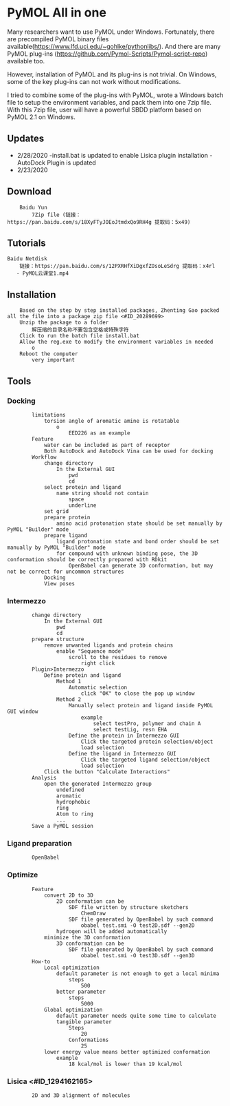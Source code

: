 # PyMOL All in one

Many researchers want to use PyMOL under Windows. Fortunately, there are precompiled PyMOL binary files available(https://www.lfd.uci.edu/~gohlke/pythonlibs/). And there are many PyMOL plug-ins (https://github.com/Pymol-Scripts/Pymol-script-repo) available too.

However, installation of PyMOL and its plug-ins is not trivial. On Windows, some of the key plug-ins can not work without modifications.

I tried to combine some of the plug-ins with PyMOL, wrote a Windows batch file to setup the environment variables, and 
pack them into one 7zip file. With this 7zip file, user will have a powerful SBDD platform based on PyMOL 2.1 on Windows.

##     Updates
- 2/28/2020
 -install.bat is updated to enable Lisica plugin installation
 -AutoDock Plugin is updated
- 2/23/2020
##     Download
        Baidu Yun
            7Zip file (链接：https://pan.baidu.com/s/18XyFTyJOEoJtmdxQo9RH4g 提取码：5x49)
##     Tutorials
    Baidu Netdisk
        链接：https://pan.baidu.com/s/12PXRHfXiDgxfZOsoLeSdrg 提取码：x4rl
       - PyMOL云课堂1.mp4 
##    Installation
        Based on the step by step installed packages, Zhenting Gao packed all the file into a package zip file <#ID_20289699>
        Unzip the package to a folder
            解压缩的目录名称不要包含空格或特殊字符
        Click to run the batch file install.bat
        Allow the reg.exe to modify the environment variables in needed
            o
        Reboot the computer
            very important
##     Tools
###        Docking
            limitations
                torsion angle of aromatic amine is rotatable
                    o
                        EED226 as an example
            Feature
                water can be included as part of receptor
                Both AutoDock and AutoDock Vina can be used for docking
            Workflow
                change directory
                    In the External GUI
                        pwd
                        cd 
                select protein and ligand
                    name string should not contain
                        space
                        underline
                set grid
                prepare protein
                    amino acid protonation state should be set manually by PyMOL "Builder" mode
                prepare ligand
                    ligand protonation state and bond order should be set manually by PyMOL "Builder" mode
                    for compound with unknown binding pose, the 3D conformation should be correctly prepared with RDkit
                        OpenBabel can generate 3D conformation, but may not be correct for uncommon structures
                Docking
                View poses
###         Intermezzo
            change directory
                In the External GUI
                    pwd
                    cd 
            prepare structure
                remove unwanted ligands and protein chains
                    enable "Sequence mode"
                        scroll to the residues to remove
                            right click
            Plugin>Intermezzo
                Define protein and ligand
                    Method 1
                        Automatic selection
                            click "OK" to close the pop up window
                    Method 2
                        Manually select protein and ligand inside PyMOL GUI window
                            example
                                select testPro, polymer and chain A
                                select testLig, resn EHA
                        Define the protein in Intermezzo GUI
                            Click the targeted protein selection/object
                            load selection
                        Define the ligand in Intermezzo GUI
                            Click the targeted ligand selection/object
                            load selection
                Click the button "Calculate Interactions"
            Analysis
                open the generated Intermezzo group
                    undefined
                    aromatic
                    hydrophobic
                    ring
                    Atom to ring
                    ...
            Save a PyMOL session
###         Ligand preparation
            OpenBabel
###        Optimize
            Feature
                convert 2D to 3D
                    2D conformation can be
                        SDF file written by structure sketchers
                            ChemDraw
                        SDF file generated by OpenBabel by such command
                            obabel test.smi -O test2D.sdf --gen2D
                    hydrogen will be added automatically
                minimize the 3D conformation
                    3D conformation can be
                        SDF file generated by OpenBabel by such command
                            obabel test.smi -O test3D.sdf --gen3D
            How-to
                Local optimization
                    default parameter is not enough to get a local minima
                        steps
                            500
                    better parameter
                        steps
                            5000
                Global optimization
                    default parameter needs quite some time to calculate
                    tangible parameter
                        Steps
                            20
                        Conformations
                            25
                lower energy value means better optimized conformation
                    example
                        18 kcal/mol is lower than 19 kcal/mol
###         Lisica <#ID_1294162165>
            2D and 3D alignment of molecules
